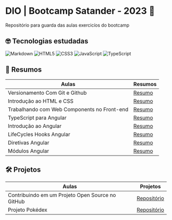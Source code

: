 # DIO | Bootcamp Satander - 2023 🚀

Repositório para guarda das aulas exercicíos do bootcamp

## 🤓 Tecnologias estudadas
![Markdown](https://img.shields.io/badge/markdown-%23000000.svg?style=for-the-badge&logo=markdown&logoColor=white)
![HTML5](https://img.shields.io/badge/html5-%23E34F26.svg?style=for-the-badge&logo=html5&logoColor=white)
![CSS3](https://img.shields.io/badge/css3-%231572B6.svg?style=for-the-badge&logo=css3&logoColor=white)
![JavaScript](https://img.shields.io/badge/javascript-%23323330.svg?style=for-the-badge&logo=javascript&logoColor=%23F7DF1E)
![TypeScript](https://img.shields.io/badge/typescript-%23007ACC.svg?style=for-the-badge&logo=typescript&logoColor=white)


## 📒 Resumos 

| Aulas | Resumos |
|-----|---------------|
|Versionamento Com Git e Github|[Resumo](./versionamento-com-git-e-github/README.md)|
|Introdução ao HTML e CSS |[Resumo](./introdução-html/README.md)|
|Trabalhando com Web Components no Front-end |[Resumo](./angular/desafio-01/README.MD)|
|TypeScript para Angular|[Resumo](./angular/typescript-para-angular/)|
|Introdução ao Angular|[Resumo](./angular/introducao-ecosistema-angular/)|
|LifeCycles Hooks Angular|[Resumo](./angular/lifecycle-hooks/)|
|Diretivas Angular|[Resumo](./angular/single-page-application-com-angular/diretivas-proj/)|
|Módulos Angular|[Resumo](./angular/modulos/)|

## 🛠️ Projetos

| Aulas | Projetos |
|-----|---------------|
|Contribuindo em um Projeto Open Source no GitHub|[Repositório](https://github.com/Wagner-Goulart/dio-lab-open-source)|
|Projeto Pokédex|[Repositório](https://github.com/Wagner-Goulart/pokedex-bootcamp-dio)|